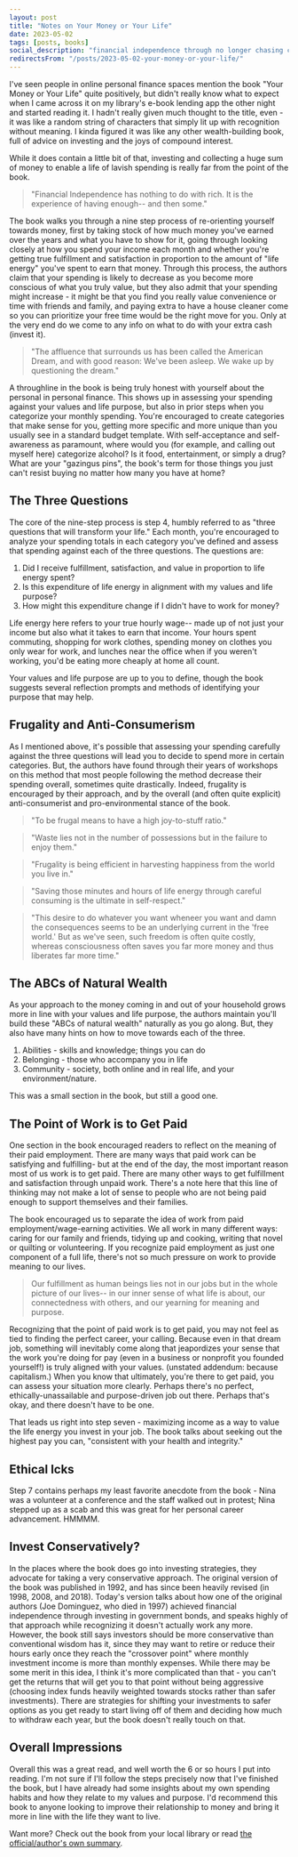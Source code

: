 ```yaml
---
layout: post
title: "Notes on Your Money or Your Life"
date: 2023-05-02
tags: [posts, books]
social_description: "financial independence through no longer chasing consumption"
redirectsFrom: "/posts/2023-05-02-your-money-or-your-life/"
---
```


I've seen people in online personal finance spaces mention the book "Your Money or Your Life" quite positively, but didn't really know what to expect when I came across it on my library's e-book lending app the other night and started reading it. I hadn't really given much thought to the title, even - it was like a random string of characters that simply lit up with recognition without meaning. I kinda figured it was like any other wealth-building book, full of advice on investing and the joys of compound interest. 

While it does contain a little bit of that, investing and collecting a huge sum of money to enable a life of lavish spending is really far from the point of the book. 

> "Financial Independence has nothing to do with rich. It is the experience of having enough-- and then some."

The book walks you through a nine step process of re-orienting yourself towards money, first by taking stock of how much money you've earned over the years and what you have to show for it, going through looking closely at how you spend your income each month and whether you're getting true fulfillment and satisfaction in proportion to the amount of "life energy" you've spent to earn that money. Through this process, the authors claim that your spending is likely to decrease as you become more conscious of what you truly value, but they also admit that your spending might increase - it might be that you find you really value convenience or time with friends and family, and paying extra to have a house cleaner come so you can prioritize your free time would be the right move for you. Only at the very end do we come to any info on what to do with your extra cash (invest it).

> "The affluence that surrounds us has been called the American Dream, and with good reason: We've been asleep. We wake up by questioning the dream."

A throughline in the book is being truly honest with yourself about the personal in personal finance. This shows up in assessing your spending against your values and life purpose, but also in prior steps when you categorize your monthly spending. You're encouraged to create categories that make sense for you, getting more specific and more unique than you usually see in a standard budget template. With self-acceptance and self-awareness as paramount, where would you (for example, and calling out myself here) categorize alcohol? Is it food, entertainment, or simply a drug? What are your "gazingus pins", the book's term for those things you just can't resist buying no matter how many you have at home? 

## The Three Questions

The core of the nine-step process is step 4, humbly referred to as "three questions that will transform your life." Each month, you're encouraged to analyze your spending totals in each category you've defined and assess that spending against each of the three questions.  The questions are: 

1. Did I receive fulfillment, satisfaction, and value in proportion to life energy spent?
2. Is this expenditure of life energy in alignment with my values and life purpose?
3. How might this expenditure change if I didn't have to work for money? 

Life energy here refers to your true hourly wage-- made up of not just your income but also what it takes to earn that income. Your hours spent commuting, shopping for work clothes, spending money on clothes you only wear for work, and lunches near the office when if you weren't working, you'd be eating more cheaply at home all count. 

Your values and life purpose are up to you to define, though the book suggests several reflection prompts and methods of identifying your purpose that may help. 

## Frugality and Anti-Consumerism

As I mentioned above, it's possible that assessing your spending carefully against the three questions will lead you to decide to spend more in certain categories. But, the authors have found through their years of workshops on this method that most people following the method decrease their spending overall, sometimes quite drastically. Indeed,  frugality is encouraged by their approach, and by the overall (and often quite explicit) anti-consumerist and pro-environmental stance of the book. 

> "To be frugal means to have a high joy-to-stuff ratio."

> "Waste lies not in the number of possessions but in the failure to enjoy them." 

> "Frugality is being efficient in harvesting happiness from the world you live in."

> "Saving those minutes and hours of life energy through careful consuming is the ultimate in self-respect."

> "This desire to do whatever you want wheneer you want and damn the consequences seems to be an underlying current in the 'free world.' But as we've seen, such freedom is often quite costly, whereas consciousness often saves you far more money and thus liberates far more time." 

## The ABCs of Natural Wealth

As your approach to the money coming in and out of your household grows more in line with your values and life purpose, the authors maintain you'll build these "ABCs of natural wealth" naturally as you go along. But, they also have many hints on how to move towards each of the three. 

1. Abilities - skills and knowledge; things you can do
2. Belonging - those who accompany you in life
3. Community - society, both online and in real life, and your environment/nature. 

This was a small section in the book, but still a good one. 

## The Point of Work is to Get Paid

One section in the book encouraged readers to reflect on the meaning of their paid employment. There are many ways that paid work can be satisfying and fulfilling- but at the end of the day, the most important reason most of us work is to get paid. There are many other ways to get fulfillment and satisfaction through unpaid work. There's a note here that this line of thinking may not make a lot of sense to people who are not being paid enough to support themselves and their families. 

The book encouraged us to separate the idea of work from paid employment/wage-earning activities. We all work in many different ways: caring for our family and friends, tidying up and cooking, writing that novel or quilting or volunteering. If you recognize paid employment as just one component of a full life, there's not so much pressure on work to provide meaning to our lives.

> Our fulfillment as human beings lies not in our jobs but in the whole picture of our lives-- in our inner sense of what life is about, our connectedness with others, and our yearning for meaning and purpose. 

Recognizing that the point of paid work is to get paid, you may not feel as tied to finding the perfect career, your calling. Because even in that dream job, something will inevitably come along that jeapordizes your sense that the work you're doing for pay (even in a business or nonprofit you founded yourself!) is truly aligned with your values. (unstated addendum: because capitalism.) When you know that ultimately, you're there to get paid, you can assess your situation more clearly. Perhaps there's no perfect, ethically-unassailable and purpose-driven job out there. Perhaps that's okay, and there doesn't have to be one. 

That leads us right into step seven - maximizing income as a way to value the life energy you invest in your job. The book talks about seeking out the highest pay you can, "consistent with your health and integrity." 

## Ethical Icks
Step 7 contains perhaps my least favorite anecdote from the book - Nina was a volunteer at a conference and the staff walked out in protest; Nina stepped up as a scab and this was great for her personal career advancement. HMMMM. 

## Invest Conservatively?
In the places where the book does go into investing strategies, they advocate for taking a very conservative approach. The original version of the book was published in 1992, and has since been heavily revised (in 1998, 2008, and 2018). Today's version talks about how one of the original authors (Joe Dominguez, who died in 1997) achieved financial independence through investing in government bonds, and speaks highly of that approach while recognizing it doesn't actually work any more. However, the book still says investors should be more conservative than conventional wisdom has it, since they may want to retire or reduce their hours early once they reach the "crossover point" where monthly investment income is more than monthly expenses. While there may be some merit in this idea, I think it's more complicated than that - you can't get the returns that will get you to that point without being aggressive (choosing index funds heavily weighted towards stocks rather than safer investments). There are strategies for shifting your investments to safer options as you get ready to start living off of them and deciding how much to withdraw each year, but the book doesn't really touch on that. 

## Overall Impressions
Overall this was a great read, and well worth the 6 or so hours I put into reading. I'm not sure if I'll follow the steps precisely now that I've finished the book, but I have already had some insights about my own spending habits and how they relate to my values and purpose. I'd recommend this book to anyone looking to improve their relationship to money and bring it more in line with the life they want to live.

Want more? Check out the book from your local library or read [the official/author's own summary](https://yourmoneyoryourlife.com/book-summary/).


